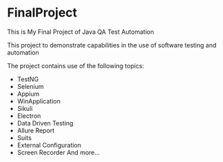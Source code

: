 # FinalProject
This is My Final Project of Java QA Test Automation

This project to demonstrate capabilities in the use of software testing and automation

The project contains use of the following topics:
* TestNG
* Selenium
* Appium
* WinApplication
* Sikuli
* Electron
* Data Driven Testing
* Allure Report
* Suits
* External Configuration
* Screen Recorder
And more...
